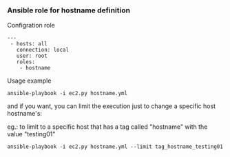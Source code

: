 ### Ansible role for hostname definition

Configration role
  ```
  ---
   - hosts: all
     connection: local
     user: root
     roles:
      - hostname
  ```

Usage example

  `ansible-playbook -i ec2.py hostname.yml`

and if you want, you can limit the execution just to change a specific host hostname's:

eg.: to limit to a specific host that has a tag called "hostname" with the value "testing01"

  `ansible-playbook -i ec2.py hostname.yml --limit tag_hostname_testing01`

